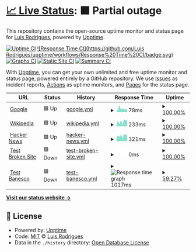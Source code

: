 # [📈 Live Status](https://knightpong.github.io/upptime): <!--live status--> **🟧 Partial outage**

This repository contains the open-source uptime monitor and status page for [Luis Rodrigues](https://knightpong.github.io/upptime), powered by [Upptime](https://github.com/upptime/upptime).

[![Uptime CI](https://github.com/knightpong/upptime/workflows/Uptime%20CI/badge.svg)](https://github.com/knightpong/upptime/actions?query=workflow%3A%22Uptime+CI%22)
[![Response Time CI](https://github.com/Luis Rodrigues/upptime/workflows/Response%20Time%20CI/badge.svg)](https://github.com/knightpong/upptime/actions?query=workflow%3A%22Response+Time+CI%22)
[![Graphs CI](https://github.com/knightpong/upptime/workflows/Graphs%20CI/badge.svg)](https://github.com/knightpong/upptime/actions?query=workflow%3A%22Graphs+CI%22)
[![Static Site CI](https://github.com/knightpong/upptime/workflows/Static%20Site%20CI/badge.svg)](https://github.com/knightpong/upptime/actions?query=workflow%3A%22Static+Site+CI%22)
[![Summary CI](https://github.com/knightpong/upptime/workflows/Summary%20CI/badge.svg)](https://github.com/knightpong/upptime/actions?query=workflow%3A%22Summary+CI%22)

With [Upptime](https://upptime.js.org), you can get your own unlimited and free uptime monitor and status page, powered entirely by a GitHub repository. We use [Issues](https://github.com/knightpong/upptime/issues) as incident reports, [Actions](https://github.com/knightpong/upptime/actions) as uptime monitors, and [Pages](https://knightpong.github.io/upptime) for the status page.

<!--start: status pages-->
<!-- This summary is generated by Upptime (https://github.com/upptime/upptime) -->
<!-- Do not edit this manually, your changes will be overwritten -->
<!-- prettier-ignore -->
| URL | Status | History | Response Time | Uptime |
| --- | ------ | ------- | ------------- | ------ |
| <img alt="" src="https://favicons.githubusercontent.com/www.google.com" height="13"> [Google](https://www.google.com) | 🟩 Up | [google.yml](https://github.com/knightpong/servDispBan/commits/HEAD/history/google.yml) | <details><summary><img alt="Response time graph" src="./graphs/google/response-time-week.png" height="20"> 78ms</summary><br><a href="https://knightpong.github.io/upptime/history/google"><img alt="Response time 78" src="https://img.shields.io/endpoint?url=https%3A%2F%2Fraw.githubusercontent.com%2Fknightpong%2FservDispBan%2FHEAD%2Fapi%2Fgoogle%2Fresponse-time.json"></a><br><a href="https://knightpong.github.io/upptime/history/google"><img alt="24-hour response time 52" src="https://img.shields.io/endpoint?url=https%3A%2F%2Fraw.githubusercontent.com%2Fknightpong%2FservDispBan%2FHEAD%2Fapi%2Fgoogle%2Fresponse-time-day.json"></a><br><a href="https://knightpong.github.io/upptime/history/google"><img alt="7-day response time 78" src="https://img.shields.io/endpoint?url=https%3A%2F%2Fraw.githubusercontent.com%2Fknightpong%2FservDispBan%2FHEAD%2Fapi%2Fgoogle%2Fresponse-time-week.json"></a><br><a href="https://knightpong.github.io/upptime/history/google"><img alt="30-day response time 78" src="https://img.shields.io/endpoint?url=https%3A%2F%2Fraw.githubusercontent.com%2Fknightpong%2FservDispBan%2FHEAD%2Fapi%2Fgoogle%2Fresponse-time-month.json"></a><br><a href="https://knightpong.github.io/upptime/history/google"><img alt="1-year response time 78" src="https://img.shields.io/endpoint?url=https%3A%2F%2Fraw.githubusercontent.com%2Fknightpong%2FservDispBan%2FHEAD%2Fapi%2Fgoogle%2Fresponse-time-year.json"></a></details> | <details><summary><a href="https://knightpong.github.io/upptime/history/google">100.00%</a></summary><a href="https://knightpong.github.io/upptime/history/google"><img alt="All-time uptime 100.00%" src="https://img.shields.io/endpoint?url=https%3A%2F%2Fraw.githubusercontent.com%2Fknightpong%2FservDispBan%2FHEAD%2Fapi%2Fgoogle%2Fuptime.json"></a><br><a href="https://knightpong.github.io/upptime/history/google"><img alt="24-hour uptime 100.00%" src="https://img.shields.io/endpoint?url=https%3A%2F%2Fraw.githubusercontent.com%2Fknightpong%2FservDispBan%2FHEAD%2Fapi%2Fgoogle%2Fuptime-day.json"></a><br><a href="https://knightpong.github.io/upptime/history/google"><img alt="7-day uptime 100.00%" src="https://img.shields.io/endpoint?url=https%3A%2F%2Fraw.githubusercontent.com%2Fknightpong%2FservDispBan%2FHEAD%2Fapi%2Fgoogle%2Fuptime-week.json"></a><br><a href="https://knightpong.github.io/upptime/history/google"><img alt="30-day uptime 100.00%" src="https://img.shields.io/endpoint?url=https%3A%2F%2Fraw.githubusercontent.com%2Fknightpong%2FservDispBan%2FHEAD%2Fapi%2Fgoogle%2Fuptime-month.json"></a><br><a href="https://knightpong.github.io/upptime/history/google"><img alt="1-year uptime 100.00%" src="https://img.shields.io/endpoint?url=https%3A%2F%2Fraw.githubusercontent.com%2Fknightpong%2FservDispBan%2FHEAD%2Fapi%2Fgoogle%2Fuptime-year.json"></a></details>
| <img alt="" src="https://favicons.githubusercontent.com/en.wikipedia.org" height="13"> [Wikipedia](https://en.wikipedia.org) | 🟩 Up | [wikipedia.yml](https://github.com/knightpong/servDispBan/commits/HEAD/history/wikipedia.yml) | <details><summary><img alt="Response time graph" src="./graphs/wikipedia/response-time-week.png" height="20"> 233ms</summary><br><a href="https://knightpong.github.io/upptime/history/wikipedia"><img alt="Response time 233" src="https://img.shields.io/endpoint?url=https%3A%2F%2Fraw.githubusercontent.com%2Fknightpong%2FservDispBan%2FHEAD%2Fapi%2Fwikipedia%2Fresponse-time.json"></a><br><a href="https://knightpong.github.io/upptime/history/wikipedia"><img alt="24-hour response time 257" src="https://img.shields.io/endpoint?url=https%3A%2F%2Fraw.githubusercontent.com%2Fknightpong%2FservDispBan%2FHEAD%2Fapi%2Fwikipedia%2Fresponse-time-day.json"></a><br><a href="https://knightpong.github.io/upptime/history/wikipedia"><img alt="7-day response time 233" src="https://img.shields.io/endpoint?url=https%3A%2F%2Fraw.githubusercontent.com%2Fknightpong%2FservDispBan%2FHEAD%2Fapi%2Fwikipedia%2Fresponse-time-week.json"></a><br><a href="https://knightpong.github.io/upptime/history/wikipedia"><img alt="30-day response time 233" src="https://img.shields.io/endpoint?url=https%3A%2F%2Fraw.githubusercontent.com%2Fknightpong%2FservDispBan%2FHEAD%2Fapi%2Fwikipedia%2Fresponse-time-month.json"></a><br><a href="https://knightpong.github.io/upptime/history/wikipedia"><img alt="1-year response time 233" src="https://img.shields.io/endpoint?url=https%3A%2F%2Fraw.githubusercontent.com%2Fknightpong%2FservDispBan%2FHEAD%2Fapi%2Fwikipedia%2Fresponse-time-year.json"></a></details> | <details><summary><a href="https://knightpong.github.io/upptime/history/wikipedia">100.00%</a></summary><a href="https://knightpong.github.io/upptime/history/wikipedia"><img alt="All-time uptime 100.00%" src="https://img.shields.io/endpoint?url=https%3A%2F%2Fraw.githubusercontent.com%2Fknightpong%2FservDispBan%2FHEAD%2Fapi%2Fwikipedia%2Fuptime.json"></a><br><a href="https://knightpong.github.io/upptime/history/wikipedia"><img alt="24-hour uptime 100.00%" src="https://img.shields.io/endpoint?url=https%3A%2F%2Fraw.githubusercontent.com%2Fknightpong%2FservDispBan%2FHEAD%2Fapi%2Fwikipedia%2Fuptime-day.json"></a><br><a href="https://knightpong.github.io/upptime/history/wikipedia"><img alt="7-day uptime 100.00%" src="https://img.shields.io/endpoint?url=https%3A%2F%2Fraw.githubusercontent.com%2Fknightpong%2FservDispBan%2FHEAD%2Fapi%2Fwikipedia%2Fuptime-week.json"></a><br><a href="https://knightpong.github.io/upptime/history/wikipedia"><img alt="30-day uptime 100.00%" src="https://img.shields.io/endpoint?url=https%3A%2F%2Fraw.githubusercontent.com%2Fknightpong%2FservDispBan%2FHEAD%2Fapi%2Fwikipedia%2Fuptime-month.json"></a><br><a href="https://knightpong.github.io/upptime/history/wikipedia"><img alt="1-year uptime 100.00%" src="https://img.shields.io/endpoint?url=https%3A%2F%2Fraw.githubusercontent.com%2Fknightpong%2FservDispBan%2FHEAD%2Fapi%2Fwikipedia%2Fuptime-year.json"></a></details>
| <img alt="" src="https://favicons.githubusercontent.com/news.ycombinator.com" height="13"> [Hacker News](https://news.ycombinator.com) | 🟩 Up | [hacker-news.yml](https://github.com/knightpong/servDispBan/commits/HEAD/history/hacker-news.yml) | <details><summary><img alt="Response time graph" src="./graphs/hacker-news/response-time-week.png" height="20"> 321ms</summary><br><a href="https://knightpong.github.io/upptime/history/hacker-news"><img alt="Response time 321" src="https://img.shields.io/endpoint?url=https%3A%2F%2Fraw.githubusercontent.com%2Fknightpong%2FservDispBan%2FHEAD%2Fapi%2Fhacker-news%2Fresponse-time.json"></a><br><a href="https://knightpong.github.io/upptime/history/hacker-news"><img alt="24-hour response time 430" src="https://img.shields.io/endpoint?url=https%3A%2F%2Fraw.githubusercontent.com%2Fknightpong%2FservDispBan%2FHEAD%2Fapi%2Fhacker-news%2Fresponse-time-day.json"></a><br><a href="https://knightpong.github.io/upptime/history/hacker-news"><img alt="7-day response time 321" src="https://img.shields.io/endpoint?url=https%3A%2F%2Fraw.githubusercontent.com%2Fknightpong%2FservDispBan%2FHEAD%2Fapi%2Fhacker-news%2Fresponse-time-week.json"></a><br><a href="https://knightpong.github.io/upptime/history/hacker-news"><img alt="30-day response time 321" src="https://img.shields.io/endpoint?url=https%3A%2F%2Fraw.githubusercontent.com%2Fknightpong%2FservDispBan%2FHEAD%2Fapi%2Fhacker-news%2Fresponse-time-month.json"></a><br><a href="https://knightpong.github.io/upptime/history/hacker-news"><img alt="1-year response time 321" src="https://img.shields.io/endpoint?url=https%3A%2F%2Fraw.githubusercontent.com%2Fknightpong%2FservDispBan%2FHEAD%2Fapi%2Fhacker-news%2Fresponse-time-year.json"></a></details> | <details><summary><a href="https://knightpong.github.io/upptime/history/hacker-news">100.00%</a></summary><a href="https://knightpong.github.io/upptime/history/hacker-news"><img alt="All-time uptime 100.00%" src="https://img.shields.io/endpoint?url=https%3A%2F%2Fraw.githubusercontent.com%2Fknightpong%2FservDispBan%2FHEAD%2Fapi%2Fhacker-news%2Fuptime.json"></a><br><a href="https://knightpong.github.io/upptime/history/hacker-news"><img alt="24-hour uptime 100.00%" src="https://img.shields.io/endpoint?url=https%3A%2F%2Fraw.githubusercontent.com%2Fknightpong%2FservDispBan%2FHEAD%2Fapi%2Fhacker-news%2Fuptime-day.json"></a><br><a href="https://knightpong.github.io/upptime/history/hacker-news"><img alt="7-day uptime 100.00%" src="https://img.shields.io/endpoint?url=https%3A%2F%2Fraw.githubusercontent.com%2Fknightpong%2FservDispBan%2FHEAD%2Fapi%2Fhacker-news%2Fuptime-week.json"></a><br><a href="https://knightpong.github.io/upptime/history/hacker-news"><img alt="30-day uptime 100.00%" src="https://img.shields.io/endpoint?url=https%3A%2F%2Fraw.githubusercontent.com%2Fknightpong%2FservDispBan%2FHEAD%2Fapi%2Fhacker-news%2Fuptime-month.json"></a><br><a href="https://knightpong.github.io/upptime/history/hacker-news"><img alt="1-year uptime 100.00%" src="https://img.shields.io/endpoint?url=https%3A%2F%2Fraw.githubusercontent.com%2Fknightpong%2FservDispBan%2FHEAD%2Fapi%2Fhacker-news%2Fuptime-year.json"></a></details>
| <img alt="" src="https://favicons.githubusercontent.com/thissitedoesnotexist.koj.co" height="13"> [Test Broken Site](https://thissitedoesnotexist.koj.co) | 🟥 Down | [test-broken-site.yml](https://github.com/knightpong/servDispBan/commits/HEAD/history/test-broken-site.yml) | <details><summary><img alt="Response time graph" src="./graphs/test-broken-site/response-time-week.png" height="20"> 0ms</summary><br><a href="https://knightpong.github.io/upptime/history/test-broken-site"><img alt="Response time 0" src="https://img.shields.io/endpoint?url=https%3A%2F%2Fraw.githubusercontent.com%2Fknightpong%2FservDispBan%2FHEAD%2Fapi%2Ftest-broken-site%2Fresponse-time.json"></a><br><a href="https://knightpong.github.io/upptime/history/test-broken-site"><img alt="24-hour response time 0" src="https://img.shields.io/endpoint?url=https%3A%2F%2Fraw.githubusercontent.com%2Fknightpong%2FservDispBan%2FHEAD%2Fapi%2Ftest-broken-site%2Fresponse-time-day.json"></a><br><a href="https://knightpong.github.io/upptime/history/test-broken-site"><img alt="7-day response time 0" src="https://img.shields.io/endpoint?url=https%3A%2F%2Fraw.githubusercontent.com%2Fknightpong%2FservDispBan%2FHEAD%2Fapi%2Ftest-broken-site%2Fresponse-time-week.json"></a><br><a href="https://knightpong.github.io/upptime/history/test-broken-site"><img alt="30-day response time 0" src="https://img.shields.io/endpoint?url=https%3A%2F%2Fraw.githubusercontent.com%2Fknightpong%2FservDispBan%2FHEAD%2Fapi%2Ftest-broken-site%2Fresponse-time-month.json"></a><br><a href="https://knightpong.github.io/upptime/history/test-broken-site"><img alt="1-year response time 0" src="https://img.shields.io/endpoint?url=https%3A%2F%2Fraw.githubusercontent.com%2Fknightpong%2FservDispBan%2FHEAD%2Fapi%2Ftest-broken-site%2Fresponse-time-year.json"></a></details> | <details><summary><a href="https://knightpong.github.io/upptime/history/test-broken-site">100.00%</a></summary><a href="https://knightpong.github.io/upptime/history/test-broken-site"><img alt="All-time uptime 100.00%" src="https://img.shields.io/endpoint?url=https%3A%2F%2Fraw.githubusercontent.com%2Fknightpong%2FservDispBan%2FHEAD%2Fapi%2Ftest-broken-site%2Fuptime.json"></a><br><a href="https://knightpong.github.io/upptime/history/test-broken-site"><img alt="24-hour uptime 100.00%" src="https://img.shields.io/endpoint?url=https%3A%2F%2Fraw.githubusercontent.com%2Fknightpong%2FservDispBan%2FHEAD%2Fapi%2Ftest-broken-site%2Fuptime-day.json"></a><br><a href="https://knightpong.github.io/upptime/history/test-broken-site"><img alt="7-day uptime 100.00%" src="https://img.shields.io/endpoint?url=https%3A%2F%2Fraw.githubusercontent.com%2Fknightpong%2FservDispBan%2FHEAD%2Fapi%2Ftest-broken-site%2Fuptime-week.json"></a><br><a href="https://knightpong.github.io/upptime/history/test-broken-site"><img alt="30-day uptime 100.00%" src="https://img.shields.io/endpoint?url=https%3A%2F%2Fraw.githubusercontent.com%2Fknightpong%2FservDispBan%2FHEAD%2Fapi%2Ftest-broken-site%2Fuptime-month.json"></a><br><a href="https://knightpong.github.io/upptime/history/test-broken-site"><img alt="1-year uptime 100.00%" src="https://img.shields.io/endpoint?url=https%3A%2F%2Fraw.githubusercontent.com%2Fknightpong%2FservDispBan%2FHEAD%2Fapi%2Ftest-broken-site%2Fuptime-year.json"></a></details>
| <img alt="" src="https://favicons.githubusercontent.com/test.banescosegurosonline.com" height="13"> [Test Banesco](http://test.banescosegurosonline.com/ibProfile/authentication/loginProcess) | 🟥 Down | [test-banesco.yml](https://github.com/knightpong/servDispBan/commits/HEAD/history/test-banesco.yml) | <details><summary><img alt="Response time graph" src="./graphs/test-banesco/response-time-week.png" height="20"> 1017ms</summary><br><a href="https://knightpong.github.io/upptime/history/test-banesco"><img alt="Response time 1017" src="https://img.shields.io/endpoint?url=https%3A%2F%2Fraw.githubusercontent.com%2Fknightpong%2FservDispBan%2FHEAD%2Fapi%2Ftest-banesco%2Fresponse-time.json"></a><br><a href="https://knightpong.github.io/upptime/history/test-banesco"><img alt="24-hour response time 642" src="https://img.shields.io/endpoint?url=https%3A%2F%2Fraw.githubusercontent.com%2Fknightpong%2FservDispBan%2FHEAD%2Fapi%2Ftest-banesco%2Fresponse-time-day.json"></a><br><a href="https://knightpong.github.io/upptime/history/test-banesco"><img alt="7-day response time 1017" src="https://img.shields.io/endpoint?url=https%3A%2F%2Fraw.githubusercontent.com%2Fknightpong%2FservDispBan%2FHEAD%2Fapi%2Ftest-banesco%2Fresponse-time-week.json"></a><br><a href="https://knightpong.github.io/upptime/history/test-banesco"><img alt="30-day response time 1017" src="https://img.shields.io/endpoint?url=https%3A%2F%2Fraw.githubusercontent.com%2Fknightpong%2FservDispBan%2FHEAD%2Fapi%2Ftest-banesco%2Fresponse-time-month.json"></a><br><a href="https://knightpong.github.io/upptime/history/test-banesco"><img alt="1-year response time 1017" src="https://img.shields.io/endpoint?url=https%3A%2F%2Fraw.githubusercontent.com%2Fknightpong%2FservDispBan%2FHEAD%2Fapi%2Ftest-banesco%2Fresponse-time-year.json"></a></details> | <details><summary><a href="https://knightpong.github.io/upptime/history/test-banesco">59.27%</a></summary><a href="https://knightpong.github.io/upptime/history/test-banesco"><img alt="All-time uptime 59.27%" src="https://img.shields.io/endpoint?url=https%3A%2F%2Fraw.githubusercontent.com%2Fknightpong%2FservDispBan%2FHEAD%2Fapi%2Ftest-banesco%2Fuptime.json"></a><br><a href="https://knightpong.github.io/upptime/history/test-banesco"><img alt="24-hour uptime 65.45%" src="https://img.shields.io/endpoint?url=https%3A%2F%2Fraw.githubusercontent.com%2Fknightpong%2FservDispBan%2FHEAD%2Fapi%2Ftest-banesco%2Fuptime-day.json"></a><br><a href="https://knightpong.github.io/upptime/history/test-banesco"><img alt="7-day uptime 59.27%" src="https://img.shields.io/endpoint?url=https%3A%2F%2Fraw.githubusercontent.com%2Fknightpong%2FservDispBan%2FHEAD%2Fapi%2Ftest-banesco%2Fuptime-week.json"></a><br><a href="https://knightpong.github.io/upptime/history/test-banesco"><img alt="30-day uptime 59.27%" src="https://img.shields.io/endpoint?url=https%3A%2F%2Fraw.githubusercontent.com%2Fknightpong%2FservDispBan%2FHEAD%2Fapi%2Ftest-banesco%2Fuptime-month.json"></a><br><a href="https://knightpong.github.io/upptime/history/test-banesco"><img alt="1-year uptime 59.27%" src="https://img.shields.io/endpoint?url=https%3A%2F%2Fraw.githubusercontent.com%2Fknightpong%2FservDispBan%2FHEAD%2Fapi%2Ftest-banesco%2Fuptime-year.json"></a></details>

<!--end: status pages-->

[**Visit our status website →**](https://knightpong.github.io/upptime)

## 📄 License

- Powered by: [Upptime](https://github.com/upptime/upptime)
- Code: [MIT](./LICENSE) © [Luis Rodrigues](https://knightpong.github.io/upptime)
- Data in the `./history` directory: [Open Database License](https://opendatacommons.org/licenses/odbl/1-0/)
